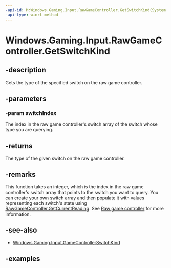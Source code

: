 ```yaml
---
-api-id: M:Windows.Gaming.Input.RawGameController.GetSwitchKind(System.Int32)
-api-type: winrt method
---
```


<!-- Method syntax.
public GameControllerSwitchKind RawGameController.GetSwitchKind(Int32 switchIndex)
-->

# Windows.Gaming.Input.RawGameController.GetSwitchKind


## -description

Gets the type of the specified switch on the raw game controller.

## -parameters

### -param switchIndex

The index in the raw game controller's switch array of the switch whose type you are querying.

## -returns

The type of the given switch on the raw game controller.

## -remarks

This function takes an integer, which is the index in the raw game controller's switch array that points to the switch you want to query. You can create your own switch array and then populate it with values representing each switch's state using [RawGameController.GetCurrentReading](rawgamecontroller_getcurrentreading_123740519.md). See [Raw game controller](https://docs.microsoft.com/windows/uwp/gaming/raw-game-controller) for more information.

## -see-also

* [Windows.Gaming.Input.GameControllerSwitchKind](gamecontrollerswitchkind.md)

## -examples

